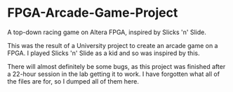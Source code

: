 # FPGA-Arcade-Game-Project
A top-down racing game on Altera FPGA, inspired by Slicks 'n' Slide.

This was the result of a University project to create an arcade game on a FPGA. I played Slicks 'n' Slide as a kid and so was inspired by this.

There will almost definitely be some bugs, as this project was finished after a 22-hour session in the lab getting it to work. I have forgotten what all of the files are for, so I dumped all of them here.
